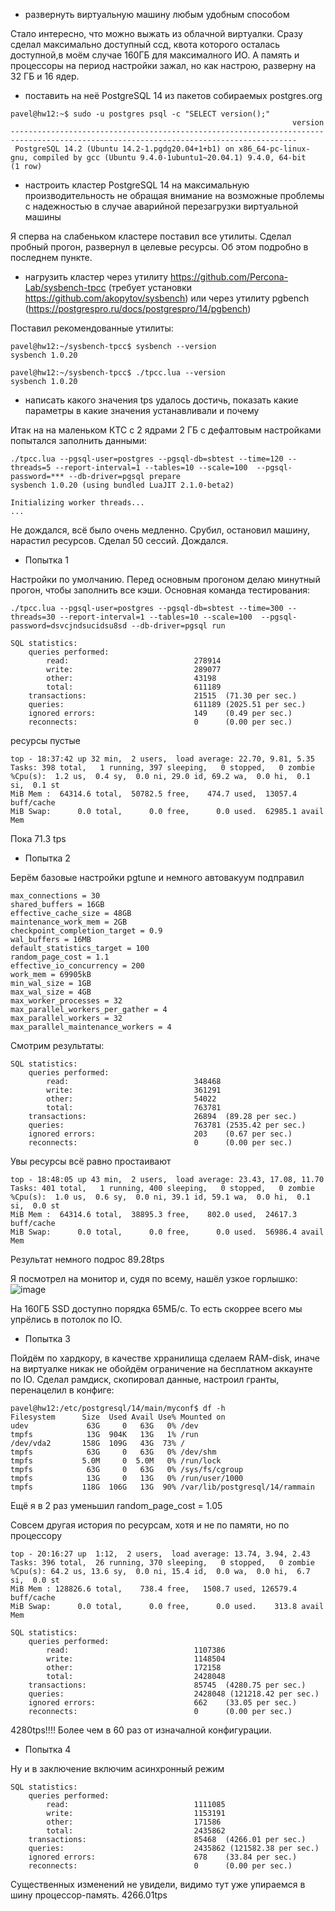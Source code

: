  - развернуть виртуальную машину любым удобным способом

Стало интересно, что можно выжать из облачной виртуалки. Сразу сделал максимально доступный ссд, квота которого осталась доступной,в моём случае 160ГБ для максималного ИО. А память и процессоры на период настройки зажал, но как настрою, разверну на 32 ГБ и 16 ядер.
 - поставить на неё PostgreSQL 14 из пакетов собираемых postgres.org

``` console
pavel@hw12:~$ sudo -u postgres psql -c "SELECT version();"
                                                               version
--------------------------------------------------------------------------------------------------------------------------------------
 PostgreSQL 14.2 (Ubuntu 14.2-1.pgdg20.04+1+b1) on x86_64-pc-linux-gnu, compiled by gcc (Ubuntu 9.4.0-1ubuntu1~20.04.1) 9.4.0, 64-bit
(1 row)
```

 - настроить кластер PostgreSQL 14 на максимальную производительность не
обращая внимание на возможные проблемы с надежностью в случае
аварийной перезагрузки виртуальной машины

Я сперва на слабеньком кластере поставил все утилиты. Сделал пробный прогон, развернул в целевые ресурсы. Об этом подробно в последнем пункте.

 - нагрузить кластер через утилиту
https://github.com/Percona-Lab/sysbench-tpcc (требует установки
https://github.com/akopytov/sysbench) или через утилиту pgbench (https://postgrespro.ru/docs/postgrespro/14/pgbench)

Поставил рекомендованные утилиты:
``` console
pavel@hw12:~/sysbench-tpcc$ sysbench --version
sysbench 1.0.20
```

``` console
pavel@hw12:~/sysbench-tpcc$ ./tpcc.lua --version
sysbench 1.0.20
```

 - написать какого значения tps удалось достичь, показать какие параметры в
какие значения устанавливали и почему

 
Итак на на маленьком КТС с 2 ядрами 2 ГБ с дефалтовым настройками попытался заполнить данными:
```
./tpcc.lua --pgsql-user=postgres --pgsql-db=sbtest --time=120 --threads=5 --report-interval=1 --tables=10 --scale=100  --pgsql-password=*** --db-driver=pgsql prepare
sysbench 1.0.20 (using bundled LuaJIT 2.1.0-beta2)

Initializing worker threads...
...
```

Не дождался, всё было очень медленно. Срубил, остановил машину, нарастил ресурсов. Сделал 50 сессий. Дождался.

 - Попытка 1

Настройки по умолчанию. Перед основным прогоном делаю минутный прогон, чтобы заполнить все кэши. Основная команда тестирования:
```
./tpcc.lua --pgsql-user=postgres --pgsql-db=sbtest --time=300 --threads=30 --report-interval=1 --tables=10 --scale=100  --pgsql-password=dsvcjndsucidsu8sd --db-driver=pgsql run
```

``` console
SQL statistics:
    queries performed:
        read:                            278914
        write:                           289077
        other:                           43198
        total:                           611189
    transactions:                        21515  (71.30 per sec.)
    queries:                             611189 (2025.51 per sec.)
    ignored errors:                      149    (0.49 per sec.)
    reconnects:                          0      (0.00 per sec.)
```

ресурсы пустые
```
top - 18:37:42 up 32 min,  2 users,  load average: 22.70, 9.81, 5.35
Tasks: 398 total,   1 running, 397 sleeping,   0 stopped,   0 zombie
%Cpu(s):  1.2 us,  0.4 sy,  0.0 ni, 29.0 id, 69.2 wa,  0.0 hi,  0.1 si,  0.1 st
MiB Mem :  64314.6 total,  50782.5 free,    474.7 used,  13057.4 buff/cache
MiB Swap:      0.0 total,      0.0 free,      0.0 used.  62985.1 avail Mem
```
Пока 71.3 tps

- Попытка 2

Берём базовые настройки pgtune и немного автовакуум подправил
```
max_connections = 30
shared_buffers = 16GB
effective_cache_size = 48GB
maintenance_work_mem = 2GB
checkpoint_completion_target = 0.9
wal_buffers = 16MB
default_statistics_target = 100
random_page_cost = 1.1
effective_io_concurrency = 200
work_mem = 69905kB
min_wal_size = 1GB
max_wal_size = 4GB
max_worker_processes = 32
max_parallel_workers_per_gather = 4
max_parallel_workers = 32
max_parallel_maintenance_workers = 4
```

Смотрим результаты:
```
SQL statistics:
    queries performed:
        read:                            348468
        write:                           361291
        other:                           54022
        total:                           763781
    transactions:                        26894  (89.28 per sec.)
    queries:                             763781 (2535.42 per sec.)
    ignored errors:                      203    (0.67 per sec.)
    reconnects:                          0      (0.00 per sec.)
```


Увы ресурсы всё равно простаивают
```
top - 18:48:05 up 43 min,  2 users,  load average: 23.43, 17.08, 11.70
Tasks: 401 total,   1 running, 400 sleeping,   0 stopped,   0 zombie
%Cpu(s):  1.0 us,  0.6 sy,  0.0 ni, 39.1 id, 59.1 wa,  0.0 hi,  0.1 si,  0.0 st
MiB Mem :  64314.6 total,  38895.3 free,    802.0 used,  24617.3 buff/cache
MiB Swap:      0.0 total,      0.0 free,      0.0 used.  56986.4 avail Mem
```

Результат немного подрос 89.28tps


Я посмотрел на монитор и, судя по всему, нашёл узкое горлышко:
![image](https://user-images.githubusercontent.com/16693077/163033463-d55ef695-4810-4437-b051-4db0102891ea.png)

На 160ГБ SSD доступно порядка 65МБ/с. То есть скоррее всего мы упрёлись в потолок по IO.


 - Попытка 3

Пойдём по хардкору, в качестве хрранилища сделаем RAM-disk, иначе на виртуалке никак не обойдём ограничение на бесплатном аккаунте по IO.
Сделал рамдиск, скопировал данные, настроил гранты, перенацелил в конфиге:
``` console
pavel@hw12:/etc/postgresql/14/main/myconf$ df -h
Filesystem      Size  Used Avail Use% Mounted on
udev             63G     0   63G   0% /dev
tmpfs            13G  904K   13G   1% /run
/dev/vda2       158G  109G   43G  73% /
tmpfs            63G     0   63G   0% /dev/shm
tmpfs           5.0M     0  5.0M   0% /run/lock
tmpfs            63G     0   63G   0% /sys/fs/cgroup
tmpfs            13G     0   13G   0% /run/user/1000
tmpfs           118G  106G   13G  90% /var/lib/postgresql/14/rammain
```
Ещё я в 2 раз уменьшил random_page_cost = 1.05



Совсем другая история по ресурсам, хотя и не по памяти, но по процессору
```
top - 20:16:27 up  1:12,  2 users,  load average: 13.74, 3.94, 2.43
Tasks: 396 total,  26 running, 370 sleeping,   0 stopped,   0 zombie
%Cpu(s): 64.2 us, 13.6 sy,  0.0 ni, 15.4 id,  0.0 wa,  0.0 hi,  6.7 si,  0.0 st
MiB Mem : 128826.6 total,    738.4 free,   1508.7 used, 126579.4 buff/cache
MiB Swap:      0.0 total,      0.0 free,      0.0 used.    313.8 avail Mem
```

``` console
SQL statistics:
    queries performed:
        read:                            1107386
        write:                           1148504
        other:                           172158
        total:                           2428048
    transactions:                        85745  (4280.75 per sec.)
    queries:                             2428048 (121218.42 per sec.)
    ignored errors:                      662    (33.05 per sec.)
    reconnects:                          0      (0.00 per sec.)
```

4280tps!!!! Более чем в 60 раз от изначалной конфигурации.

- Попытка 4

Ну и в заключение включим асинхронный режим

``` console
SQL statistics:
    queries performed:
        read:                            1111085
        write:                           1153191
        other:                           171586
        total:                           2435862
    transactions:                        85468  (4266.01 per sec.)
    queries:                             2435862 (121582.38 per sec.)
    ignored errors:                      678    (33.84 per sec.)
    reconnects:                          0      (0.00 per sec.)
```
Существенных изменений не увидели, видимо тут уже упираемся в шину процессор-память.
4266.01tps
